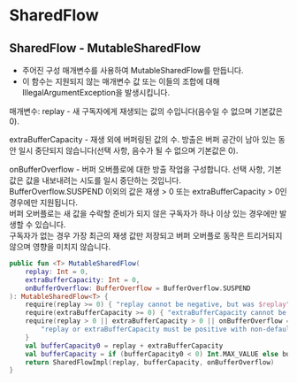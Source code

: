 # SharedFlow

## SharedFlow - MutableSharedFlow
- 주어진 구성 매개변수를 사용하여 MutableSharedFlow를 만듭니다.
- 이 함수는 지원되지 않는 매개변수 값 또는 이들의 조합에 대해 IllegalArgumentException을 발생시킵니다.

매개변수:
replay - 새 구독자에게 재생되는 값의 수입니다(음수일 수 없으며 기본값은 0).

extraBufferCapacity - 재생 외에 버퍼링된 값의 수. 방출은 버퍼 공간이 남아 있는 동안 일시 중단되지 않습니다(선택 사항, 음수가 될 수 없으며 기본값은 0).

onBufferOverflow - 버퍼 오버플로에 대한 방출 작업을 구성합니다. 선택 사항, 기본값은 값을 내보내려는 시도를 일시 중단하는 것입니다. \
  BufferOverflow.SUSPEND 이외의 값은 재생 > 0 또는 extraBufferCapacity > 0인 경우에만 지원됩니다. \
  버퍼 오버플로는 새 값을 수락할 준비가 되지 않은 구독자가 하나 이상 있는 경우에만 발생할 수 있습니다. \
  구독자가 없는 경우 가장 최근의 재생 값만 저장되고 버퍼 오버플로 동작은 트리거되지 않으며 영향을 미치지 않습니다.

```kotlin
public fun <T> MutableSharedFlow(
    replay: Int = 0,
    extraBufferCapacity: Int = 0,
    onBufferOverflow: BufferOverflow = BufferOverflow.SUSPEND
): MutableSharedFlow<T> {
    require(replay >= 0) { "replay cannot be negative, but was $replay" }
    require(extraBufferCapacity >= 0) { "extraBufferCapacity cannot be negative, but was $extraBufferCapacity" }
    require(replay > 0 || extraBufferCapacity > 0 || onBufferOverflow == BufferOverflow.SUSPEND) {
        "replay or extraBufferCapacity must be positive with non-default onBufferOverflow strategy $onBufferOverflow"
    }
    val bufferCapacity0 = replay + extraBufferCapacity
    val bufferCapacity = if (bufferCapacity0 < 0) Int.MAX_VALUE else bufferCapacity0 // coerce to MAX_VALUE on overflow
    return SharedFlowImpl(replay, bufferCapacity, onBufferOverflow)
}
```